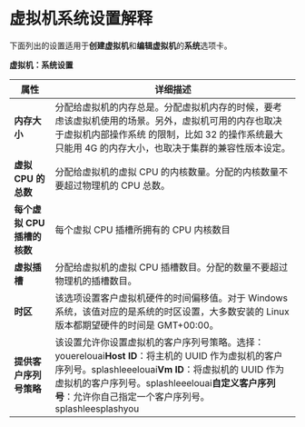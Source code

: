 # 虚拟机系统设置解释

下面列出的设置适用于**创建虚拟机**和**编辑虚拟机**的**系统**选项卡。


**虚拟机：系统设置**

|属性|详细描述|
|----|--------|
|**内存大小**|分配给虚拟机的内存总是。分配虚拟机内存的时候，要考虑该虚拟机使用的场景。另外，虚拟机可用的内存也取决于虚拟机内部操作系统 的限制，比如 32 的操作系统最大只能用 4G 的内存大小，也取决于集群的兼容性版本设定。|
|**虚拟 CPU 的总数**|分配给虚拟机的虚拟 CPU 的内核数量。分配的内核数量不要超过物理机的 CPU 总数。|
|**每个虚拟 CPU 插槽的核数**|每个虚拟 CPU 插槽所拥有的 CPU 内核数目|
|**虚拟插槽**|分配给虚拟机的虚拟 CPU 插槽数目。分配的数量不要超过物理机的插槽数目。|
|**时区**|该选项设置客户虚拟机硬件的时间偏移值。对于 Windows 系统，该值对应的是系统的时区设置，大多数安装的 Linux 版本都期望硬件的时间是 GMT+00:00。|
|**提供客户序列号策略**|该设置允许你设置虚拟机的客户序列号策略。选择：youerelouai**Host ID**：将主机的 UUID 作为虚拟机的客户序列号。splashleeelouai**Vm ID**：将虚拟机的 UUID 作为虚拟机的客户序列号。splashleeelouai**自定义客户序列号**：允许你自己指定一个客户序列号。splashleesplashyou|
